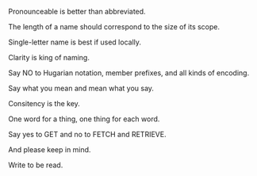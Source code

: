 Pronounceable is better than abbreviated.

The length of a name should correspond to the size of its scope.

Single-letter name is best if used locally.

Clarity is king of naming.

Say NO to Hugarian notation, member prefixes, and all kinds of encoding.

Say what you mean and mean what you say.

Consitency is the key.

One word for a thing, one thing for each word.

Say yes to GET and no to FETCH and RETRIEVE.

And please keep in mind.

Write to be read.